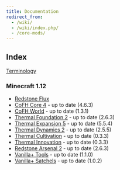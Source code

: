 ```yaml
---
title: Documentation
redirect_from:
  - /wiki/
  - /wiki/index.php/
  - /core-mods/
---
```


Index
-----

[Terminology](/docs/terminology/)

<!-- Arrow symbol: → -->

### Minecraft 1.12
* [Redstone Flux](/docs/redstone-flux/)
* [CoFH Core 4](/docs/cofh-core-4/) - <span class="uk-text-small uk-text-success">up to date (4.6.3)</span>
* [CoFH World](/docs/cofh-world/) - <span class="uk-text-small uk-text-success">up to date (1.3.1)</span>
* [Thermal Foundation 2](/docs/thermal-foundation-2/) - <span class="uk-text-small uk-text-success">up to date (2.6.3)</span>
* [Thermal Expansion 5](/docs/thermal-expansion-5/) - <span class="uk-text-small uk-text-success">up to date (5.5.4)</span>
* [Thermal Dynamics 2](/docs/thermal-dynamics-2/) - <span class="uk-text-small uk-text-success">up to date (2.5.5)</span>
* [Thermal Cultivation](/docs/thermal-cultivation/) - <span class="uk-text-small uk-text-success">up to date (0.3.3)</span>
* [Thermal Innovation](/docs/thermal-innovation/) - <span class="uk-text-small uk-text-success">up to date (0.3.3)</span>
* [Redstone Arsenal 2](/docs/redstone-arsenal-2/) - <span class="uk-text-small uk-text-success">up to date (2.6.3)</span>
* [Vanilla+ Tools](/docs/vanillaplus-tools/) - <span class="uk-text-small uk-text-success">up to date (1.1.0)</span>
* [Vanilla+ Satchels](/docs/vanillaplus-satchels/) - <span class="uk-text-small uk-text-success">up to date (1.0.2)</span>

<!--
### Minecraft 1.7
* [CoFH Core 3](/docs/cofh-core-3/)
* [Thermal Foundation 1](/docs/thermal-foundation-1/)
* [Thermal Expansion 4](/docs/thermal-expansion-4/)
* [Thermal Dynamics 1](/docs/thermal-dynamics-1/)
* [Redstone Arsenal 1.1](/docs/redstone-arsenal-1.1/)
* [MineFactory Reloaded 2.8](/docs/minefactory-reloaded-2.8/)
* [Nether Ores 2.3](/docs/nether-ores-2.3/)

### Minecraft 1.6
* [CoFH Core 2](/docs/cofh-core-2/)
* [Thermal Expansion 3](/docs/thermal-expansion-3/)
* [Redstone Arsenal 1.0](/docs/redstone-arsenal-1.0/)
* [MineFactory Reloaded 2.7](/docs/minefactory-reloaded-2.7/)
* [Nether Ores 2.2](/docs/nether-ores-2.2/)
-->
